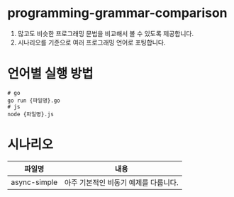 # programming-grammar-comparison

1. 많고도 비슷한 프로그래밍 문법을 비교해서 볼 수 있도록 제공합니다.
1. 시나리오를 기준으로 여러 프로그래밍 언어로 포팅합니다.

# 언어별 실행 방법

```shell
# go
go run {파일명}.go
# js
node {파일명}.js
```

# 시나리오

| 파일명       | 내용                                  |
| ------------ | ------------------------------------- |
| async-simple | 아주 기본적인 비동기 예제를 다룹니다. |
